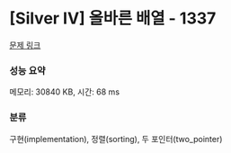 # [Silver IV] 올바른 배열 - 1337 

[문제 링크](https://www.acmicpc.net/problem/1337) 

### 성능 요약

메모리: 30840 KB, 시간: 68 ms

### 분류

구현(implementation), 정렬(sorting), 두 포인터(two_pointer)

